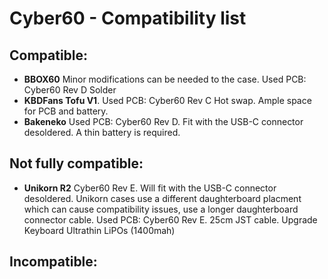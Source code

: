 # Cyber60 - Compatibility list

## Compatible:
- **BBOX60** Minor modifications can be needed to the case. Used PCB: Cyber60 Rev D Solder
- **KBDFans Tofu V1**. Used PCB: Cyber60 Rev C Hot swap. Ample space for PCB and battery.
- **Bakeneko** Used PCB:  Cyber60 Rev D. Fit with the USB-C connector desoldered. A thin battery is required.

## Not fully compatible:
- **Unikorn R2** Cyber60 Rev E. Will fit with the USB-C connector desoldered. Unikorn cases use a different daughterboard placment which can cause compatibility issues, use a longer daughterboard connector cable. Used PCB: Cyber60 Rev E. 25cm JST cable. Upgrade Keyboard Ultrathin LiPOs (1400mah)

## Incompatible:
